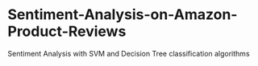 # Sentiment-Analysis-on-Amazon-Product-Reviews
Sentiment Analysis with SVM and Decision Tree classification algorithms
